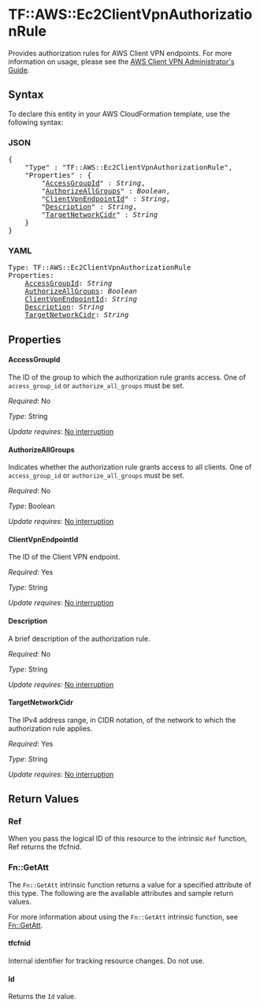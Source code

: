 # TF::AWS::Ec2ClientVpnAuthorizationRule

Provides authorization rules for AWS Client VPN endpoints. For more information on usage, please see the
[AWS Client VPN Administrator's Guide](https://docs.aws.amazon.com/vpn/latest/clientvpn-admin/what-is.html).

## Syntax

To declare this entity in your AWS CloudFormation template, use the following syntax:

### JSON

<pre>
{
    "Type" : "TF::AWS::Ec2ClientVpnAuthorizationRule",
    "Properties" : {
        "<a href="#accessgroupid" title="AccessGroupId">AccessGroupId</a>" : <i>String</i>,
        "<a href="#authorizeallgroups" title="AuthorizeAllGroups">AuthorizeAllGroups</a>" : <i>Boolean</i>,
        "<a href="#clientvpnendpointid" title="ClientVpnEndpointId">ClientVpnEndpointId</a>" : <i>String</i>,
        "<a href="#description" title="Description">Description</a>" : <i>String</i>,
        "<a href="#targetnetworkcidr" title="TargetNetworkCidr">TargetNetworkCidr</a>" : <i>String</i>
    }
}
</pre>

### YAML

<pre>
Type: TF::AWS::Ec2ClientVpnAuthorizationRule
Properties:
    <a href="#accessgroupid" title="AccessGroupId">AccessGroupId</a>: <i>String</i>
    <a href="#authorizeallgroups" title="AuthorizeAllGroups">AuthorizeAllGroups</a>: <i>Boolean</i>
    <a href="#clientvpnendpointid" title="ClientVpnEndpointId">ClientVpnEndpointId</a>: <i>String</i>
    <a href="#description" title="Description">Description</a>: <i>String</i>
    <a href="#targetnetworkcidr" title="TargetNetworkCidr">TargetNetworkCidr</a>: <i>String</i>
</pre>

## Properties

#### AccessGroupId

The ID of the group to which the authorization rule grants access. One of `access_group_id` or `authorize_all_groups` must be set.

_Required_: No

_Type_: String

_Update requires_: [No interruption](https://docs.aws.amazon.com/AWSCloudFormation/latest/UserGuide/using-cfn-updating-stacks-update-behaviors.html#update-no-interrupt)

#### AuthorizeAllGroups

Indicates whether the authorization rule grants access to all clients. One of `access_group_id` or `authorize_all_groups` must be set.

_Required_: No

_Type_: Boolean

_Update requires_: [No interruption](https://docs.aws.amazon.com/AWSCloudFormation/latest/UserGuide/using-cfn-updating-stacks-update-behaviors.html#update-no-interrupt)

#### ClientVpnEndpointId

The ID of the Client VPN endpoint.

_Required_: Yes

_Type_: String

_Update requires_: [No interruption](https://docs.aws.amazon.com/AWSCloudFormation/latest/UserGuide/using-cfn-updating-stacks-update-behaviors.html#update-no-interrupt)

#### Description

A brief description of the authorization rule.

_Required_: No

_Type_: String

_Update requires_: [No interruption](https://docs.aws.amazon.com/AWSCloudFormation/latest/UserGuide/using-cfn-updating-stacks-update-behaviors.html#update-no-interrupt)

#### TargetNetworkCidr

The IPv4 address range, in CIDR notation, of the network to which the authorization rule applies.

_Required_: Yes

_Type_: String

_Update requires_: [No interruption](https://docs.aws.amazon.com/AWSCloudFormation/latest/UserGuide/using-cfn-updating-stacks-update-behaviors.html#update-no-interrupt)

## Return Values

### Ref

When you pass the logical ID of this resource to the intrinsic `Ref` function, Ref returns the tfcfnid.

### Fn::GetAtt

The `Fn::GetAtt` intrinsic function returns a value for a specified attribute of this type. The following are the available attributes and sample return values.

For more information about using the `Fn::GetAtt` intrinsic function, see [Fn::GetAtt](https://docs.aws.amazon.com/AWSCloudFormation/latest/UserGuide/intrinsic-function-reference-getatt.html).

#### tfcfnid

Internal identifier for tracking resource changes. Do not use.

#### Id

Returns the <code>Id</code> value.

